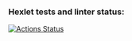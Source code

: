 ### Hexlet tests and linter status:
[![Actions Status](https://github.com/kirill-ezhov/python-project-50/workflows/hexlet-check/badge.svg)](https://github.com/kirill-ezhov/python-project-50/actions)